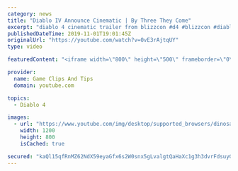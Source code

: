 ```yaml
---
category: news
title: "Diablo IV Announce Cinematic | By Three They Come"
excerpt: "diablo 4 cinematic trailer from blizzcon #d4 #blizzcon #diablo."
publishedDateTime: 2019-11-01T19:01:45Z
originalUrl: "https://youtube.com/watch?v=0vE3rAjtqUY"
type: video

featuredContent: "<iframe width=\"800\" height=\"500\" frameborder=\"0\" src=\"https://www.youtube.com/embed/0vE3rAjtqUY\" allow=\"accelerometer; autoplay; encrypted-media; gyroscope; picture-in-picture\" allowfullscreen></iframe>"

provider:
  name: Game Clips And Tips
  domain: youtube.com

topics:
  - Diablo 4

images:
  - url: "https://www.youtube.com/img/desktop/supported_browsers/dinosaur.png"
    width: 1200
    height: 800
    isCached: true

secured: "kaQl15qfRnMZ62NdX59eyaGfx6s2W0snx5gLvalgtQaHaXc1g3h3dvrFdsuyG/DbiBSGw3NW/fQzNo7pDLDADi0BjjfPtbB8taIp5mawvFX4HUAKODGYUYPJg8lKXhGnW1fW4KSQlIANYFyQjc7TJBBDplJ+U53AWclL+Ya4d12tMqsyXqMTYyMHzWxfJrewa2JrUmvqIPtEu9LrmyJr9eNY+sLSnBun8gL3qH3Y9HDTTLGh/NahyXmt4qK8OMqTGfHjBZoRndvVZoZaBxbyXGZ3W0VG3agBPR0/u6b0cGa5DGG4uuzx4kS1fP9qwYZkjnc9GLSbltZw/fWSpZG5o6PRRFdCmkTqhRKTij2+Q/0dfguJP7kbk3sZJmGsv5inz/GTHGV3PDK8y5Vh2eMqew==;EaOzIDO80+1yTYyZrGxAJg=="
---
```


